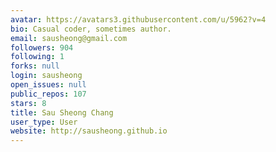 ```yaml
---
avatar: https://avatars3.githubusercontent.com/u/5962?v=4
bio: Casual coder, sometimes author.
email: sausheong@gmail.com
followers: 904
following: 1
forks: null
login: sausheong
open_issues: null
public_repos: 107
stars: 8
title: Sau Sheong Chang
user_type: User
website: http://sausheong.github.io
---
```

